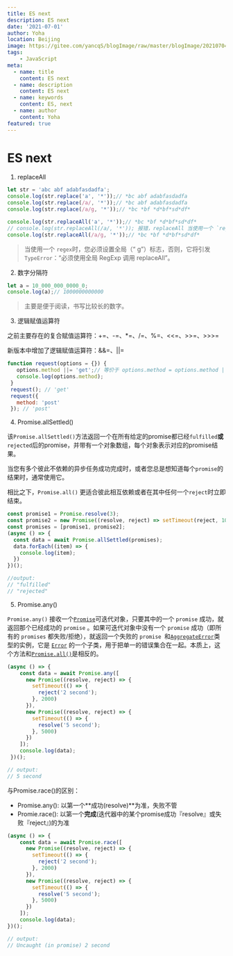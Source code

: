 ```yaml
---
title: ES next
description: ES next
date: '2021-07-01'
author: Yoha
location: Beijing
image: https://gitee.com/yancqS/blogImage/raw/master/blogImage/20210704162016.jpeg
tags:
    - JavaScript
meta:
  - name: title
    content: ES next
  - name: description
    content: ES next
  - name: keywords
    content: ES, next
  - name: author
    content: Yoha
featured: true
---
```

# ES next

1. replaceAll

```js
let str = 'abc abf adabfasdadfa';
console.log(str.replace('a', '*'));// *bc abf adabfasdadfa
console.log(str.replace(/a/, '*'));// *bc abf adabfasdadfa
console.log(str.replace(/a/g, '*'));// *bc *bf *d*bf*sd*df*

console.log(str.replaceAll('a', '*'));// *bc *bf *d*bf*sd*df*
// console.log(str.replaceAll(/a/, '*')); 报错，replaceAll 当使用一个 `regex`时，您必须设置全局（“ g”）标志
console.log(str.replaceAll(/a/g, '*'));// *bc *bf *d*bf*sd*df*
```

> 当使用一个 `regex`时，您必须设置全局（“ g”）标志，否则，它将引发 `TypeError`：“必须使用全局 RegExp 调用 replaceAll”。

2. 数字分隔符

```js
let a = 10_000_000_0000_0;
console.log(a);// 1000000000000
```

> 主要是便于阅读，书写比较长的数字。

3. 逻辑赋值运算符

之前主要存在的复合赋值运算符：+=、-=、*=、/=、%=、<<=、>>=、>>>=

新版本中增加了逻辑赋值运算符：&&=、||=

```js
function request(options = {}) {
   options.method ||= 'get';// 等价于 options.method = options.method || 'get';
   console.log(options.method);
 }
 request(); // 'get'
 request({
   method: 'post'
 }); // 'post'
```

4. Promise.allSettled()

该`Promise.allSettled()`方法返回一个在所有给定的promise都已经`fulfilled`**或**`rejected`后的promise，并带有一个对象数组，每个对象表示对应的promise结果。

当您有多个彼此不依赖的异步任务成功完成时，或者您总是想知道每个`promise`的结果时，通常使用它。

相比之下，`Promise.all()` 更适合彼此相互依赖或者在其中任何一个`reject`时立即结束。

```js
const promise1 = Promise.resolve(3);
const promise2 = new Promise((resolve, reject) => setTimeout(reject, 100, 'foo'));
const promises = [promise1, promise2];
(async () => {
  const data = await Promise.allSettled(promises);
  data.forEach((item) => {
    console.log(item);
  })
})();

//output:
// "fulfilled"
// "rejected"
```

5. Promise.any()

`Promise.any()` 接收一个[`Promise`](https://developer.mozilla.org/zh-CN/docs/Web/JavaScript/Reference/Global_Objects/Promise)可迭代对象，只要其中的一个 `promise` 成功，就返回那个已经成功的 `promise` 。如果可迭代对象中没有一个 `promise` 成功（即所有的 `promises` 都失败/拒绝），就返回一个失败的 `promise `和[`AggregateError`](https://developer.mozilla.org/zh-CN/docs/Web/JavaScript/Reference/Global_Objects/AggregateError)类型的实例，它是 [`Error`](https://developer.mozilla.org/zh-CN/docs/Web/JavaScript/Reference/Global_Objects/Error) 的一个子类，用于把单一的错误集合在一起。本质上，这个方法和[`Promise.all()`](https://developer.mozilla.org/zh-CN/docs/Web/JavaScript/Reference/Global_Objects/Promise/all)是相反的。

```js
(async () => {
    const data = await Promise.any([
      new Promise((resolve, reject) => {
        setTimeout(() => {
          reject('2 second');
        }, 2000)
      }),
      new Promise((resolve, reject) => {
        setTimeout(() => {
          resolve('5 second');
        }, 5000)
      })
    ]);
    console.log(data);
 })();

// output:
// 5 second
```

与Promise.race()的区别：

- Promise.any(): 以第一个**成功(resolve)**为准，失败不管
- Promie.race(): 以第一个**完成**(迭代器中的某个promise成功『resolve』或失败『reject』)的为准

```js
(async () => {
    const data = await Promise.race([
      new Promise((resolve, reject) => {
        setTimeout(() => {
          reject('2 second');
        }, 2000)
      }),
      new Promise((resolve, reject) => {
        setTimeout(() => {
          resolve('5 second');
        }, 5000)
      })
    ]);
    console.log(data);
})();

// output:
// Uncaught (in promise) 2 second
```

